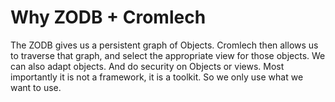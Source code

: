 Why ZODB + Cromlech
=============

The ZODB gives us a persistent graph of Objects.  Cromlech
then allows us to traverse that graph, and select the appropriate
view for those objects. We can also adapt objects.  And do security on
Objects or views.  Most importantly it is not a framework, it is a toolkit.
So we only use what we want to use. 
